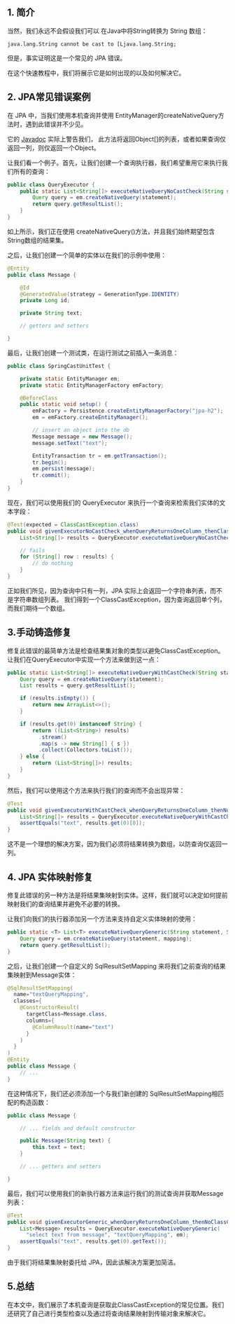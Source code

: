 ## 1. 简介

当然，我们永远不会假设我们可以 在Java中将String转换为 String 数组：

```plaintext
java.lang.String cannot be cast to [Ljava.lang.String;
```

但是，事实证明这是一个常见的 JPA 错误。

在这个快速教程中，我们将展示它是如何出现的以及如何解决它。

## 2. JPA常见错误案例

在 JPA 中，当我们使用本机查询并使用 EntityManager的createNativeQuery方法时，遇到此错误并不少见。

它的 [Javadoc](https://docs.oracle.com/javaee/7/api/javax/persistence/EntityManager.html#createNativeQuery-java.lang.String-) 实际上警告我们， 此方法将返回Object[]的列表，或者如果查询仅返回一列，则仅返回一个Object。

让我们看一个例子。首先，让我们创建一个查询执行器，我们希望重用它来执行我们所有的查询：

```java
public class QueryExecutor {
    public static List<String[]> executeNativeQueryNoCastCheck(String statement, EntityManager em) {
        Query query = em.createNativeQuery(statement);
        return query.getResultList();
    }
}
```

如上所示，我们正在使用 createNativeQuery()方法，并且我们始终期望包含String数组的结果集。

之后，让我们创建一个简单的实体以在我们的示例中使用：

```java
@Entity
public class Message {

    @Id
    @GeneratedValue(strategy = GenerationType.IDENTITY)
    private Long id;

    private String text;

    // getters and setters

}
```

最后，让我们创建一个测试类，在运行测试之前插入一条消息：

```java
public class SpringCastUnitTest {

    private static EntityManager em;
    private static EntityManagerFactory emFactory;

    @BeforeClass
    public static void setup() {
        emFactory = Persistence.createEntityManagerFactory("jpa-h2");
        em = emFactory.createEntityManager();

        // insert an object into the db
        Message message = new Message();
        message.setText("text");

        EntityTransaction tr = em.getTransaction();
        tr.begin();
        em.persist(message);
        tr.commit();
    }
}
```

现在，我们可以使用我们的 QueryExecutor 来执行一个查询来检索我们实体的文本字段：

```java
@Test(expected = ClassCastException.class)
public void givenExecutorNoCastCheck_whenQueryReturnsOneColumn_thenClassCastThrown() {
    List<String[]> results = QueryExecutor.executeNativeQueryNoCastCheck("select text from message", em);

    // fails
    for (String[] row : results) {
        // do nothing
    }
}
```

正如我们所见，因为查询中只有一列，JPA 实际上会返回一个字符串列表，而不是字符串数组列表。 我们得到一个ClassCastException，因为查询返回单个列，而我们期待一个数组。

## 3.手动铸造修复

修复此错误的最简单方法是检查结果集对象的类型以避免ClassCastException。让我们在QueryExecutor中实现一个方法来做到这一点：

```java
public static List<String[]> executeNativeQueryWithCastCheck(String statement, EntityManager em) {
    Query query = em.createNativeQuery(statement);
    List results = query.getResultList();

    if (results.isEmpty()) {
        return new ArrayList<>();
    }

    if (results.get(0) instanceof String) {
        return ((List<String>) results)
          .stream()
          .map(s -> new String[] { s })
          .collect(Collectors.toList());
    } else {
        return (List<String[]>) results;
    }
}
```

然后，我们可以使用这个方法来执行我们的查询而不会出现异常：

```java
@Test
public void givenExecutorWithCastCheck_whenQueryReturnsOneColumn_thenNoClassCastThrown() {
    List<String[]> results = QueryExecutor.executeNativeQueryWithCastCheck("select text from message", em);
    assertEquals("text", results.get(0)[0]);
}
```

这不是一个理想的解决方案，因为我们必须将结果转换为数组，以防查询仅返回一列。

## 4. JPA 实体映射修复

修复此错误的另一种方法是将结果集映射到实体。这样，我们就可以决定如何提前映射我们的查询结果并避免不必要的转换。

让我们向我们的执行器添加另一个方法来支持自定义实体映射的使用：

```java
public static <T> List<T> executeNativeQueryGeneric(String statement, String mapping, EntityManager em) {
    Query query = em.createNativeQuery(statement, mapping);
    return query.getResultList();
}
```

之后，让我们创建一个自定义的 SqlResultSetMapping 来将我们之前查询的结果集映射到Message实体：

```java
@SqlResultSetMapping(
  name="textQueryMapping",
  classes={
    @ConstructorResult(
      targetClass=Message.class,
      columns={
        @ColumnResult(name="text")
      }
    )
  }
)
@Entity
public class Message {
    // ...
}
```

在这种情况下，我们还必须添加一个与我们新创建的 SqlResultSetMapping相匹配的构造函数：

```java
public class Message {

    // ... fields and default constructor

    public Message(String text) {
        this.text = text;
    }

    // ... getters and setters

}
```

最后，我们可以使用我们的新执行器方法来运行我们的测试查询并获取Message列表：

```java
@Test
public void givenExecutorGeneric_whenQueryReturnsOneColumn_thenNoClassCastThrown() {
    List<Message> results = QueryExecutor.executeNativeQueryGeneric(
      "select text from message", "textQueryMapping", em);
    assertEquals("text", results.get(0).getText());
}
```

由于我们将结果集映射委托给 JPA，因此该解决方案更加简洁。

## 5.总结

在本文中，我们展示了本机查询是获取此ClassCastException的常见位置。我们还研究了自己进行类型检查以及通过将查询结果映射到传输对象来解决它。